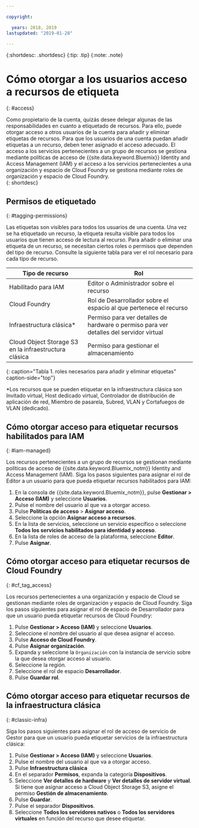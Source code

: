 ```yaml
---

copyright:

  years: 2018, 2019
lastupdated: "2019-01-28"

---
```


{:shortdesc: .shortdesc}
{:tip: .tip}
{:note: .note}


# Cómo otorgar a los usuarios acceso a recursos de etiqueta	
{: #access}	
	
Como propietario de la cuenta, quizás desee delegar algunas de las responsabilidades en cuanto a etiquetado de recursos. Para ello, puede otorgar acceso a otros usuarios de la cuenta para añadir y eliminar etiquetas de recursos. Para que los usuarios de una cuenta puedan añadir etiquetas a un recurso, deben tener asignado el acceso adecuado. El acceso a los servicios pertenecientes a un grupo de recursos se gestiona mediante políticas de acceso de {{site.data.keyword.Bluemix}} Identity and Access Management (IAM) y el acceso a los servicios pertenecientes a una organización y espacio de Cloud Foundry se gestiona mediante roles de organización y espacio de Cloud Foundry.	
{: shortdesc}

## Permisos de etiquetado
{: #tagging-permissions}

Las etiquetas son visibles para todos los usuarios de una cuenta. Una vez se ha etiquetado un recurso, la etiqueta resulta visible para todos los usuarios que tienen acceso de lectura al recurso. Para añadir o eliminar una etiqueta de un recurso, se necesitan ciertos roles o permisos que dependen del tipo de recurso. Consulte la siguiente tabla para ver el rol necesario para cada tipo de recurso. 


| Tipo de recurso | Rol |
|--------|---------------|
| Habilitado para IAM | Editor o Administrador sobre el recurso | 
| Cloud Foundry | Rol de Desarrollador sobre el espacio al que pertenece el recurso  | 
| Infraestructura clásica*| Permiso para ver detalles de hardware o permiso para ver detalles del servidor virtual |
| Cloud Object Storage S3 en la infraestructura clásica | Permiso para gestionar el almacenamiento |
{: caption="Tabla 1. roles necesarios para añadir y eliminar etiquetas" caption-side="top"}

*Los recursos que se pueden etiquetar en la infraestructura clásica son Invitado virtual, Host dedicado virtual, Controlador de distribución de aplicación de red, Miembro de pasarela, Subred, VLAN y Cortafuegos de VLAN (dedicado).


## Cómo otorgar acceso para etiquetar recursos habilitados para IAM
{: #iam-managed}

Los recursos pertenecientes a un grupo de recursos se gestionan mediante políticas de acceso de {{site.data.keyword.Bluemix_notm}} Identity and Access Management (IAM). Siga los pasos siguientes para asignar el rol de Editor a un usuario para que pueda etiquetar recursos habilitados para IAM:

  1. En la consola de {{site.data.keyword.Bluemix_notm}}, pulse **Gestionar > Acceso (IAM)** y seleccione **Usuarios**.
  2. Pulse el nombre del usuario al que va a otorgar acceso. 
  3. Pulse **Políticas de acceso** > **Asignar acceso**.
  4. Seleccione la opción **Asignar acceso a recursos**.
  5. En la lista de servicios, seleccione un servicio específico o seleccione **Todos los servicios habilitados para identidad y acceso**.
  6. En la lista de roles de acceso de la plataforma, seleccione **Editor**. 
  7. Pulse **Asignar**.

## Cómo otorgar acceso para etiquetar recursos de Cloud Foundry
{: #cf_tag_access}

Los recursos pertenecientes a una organización y espacio de Cloud se gestionan mediante roles de organización y espacio de Cloud Foundry. Siga los pasos siguientes para asignar el rol de espacio de Desarrollador para que un usuario pueda etiquetar recursos de Cloud Foundry:

 1. Pulse **Gestionar > Acceso (IAM)** y seleccione **Usuarios**.
2. Seleccione el nombre del usuario al que desea asignar el acceso.
3. Pulse **Acceso de Cloud Foundry**. 
4. Pulse **Asignar organización**.
5. Expanda y seleccione la `Organización` con la instancia de servicio sobre la que desea otorgar acceso al usuario. 
6. Seleccione la región. 
7. Seleccione el rol de espacio **Desarrollador**.
8. Pulse **Guardar rol**.

## Cómo otorgar acceso para etiquetar recursos de la infraestructura clásica
{: #classic-infra}

Siga los pasos siguientes para asignar el rol de acceso de servicio de Gestor para que un usuario pueda etiquetar servicios de la infraestructura clásica:

  1. Pulse **Gestionar > Acceso (IAM)** y seleccione **Usuarios**.
  2. Pulse el nombre del usuario al que va a otorgar acceso.
  3. Pulse **Infraestructura clásica**
  4. En el separador **Permisos**, expanda la categoría **Dispositivos**.
  5. Seleccione **Ver detalles de hardware** y **Ver detalles de servidor virtual**. Si tiene que asignar acceso a Cloud Object Storage S3, asigne el permiso **Gestión de almacenamiento**.
  6. Pulse **Guardar**.
  7. Pulse el separador **Dispositivos**.
  8. Seleccione **Todos los servidores nativos** o **Todos los servidores virtuales** en función del recurso que desee etiquetar.

